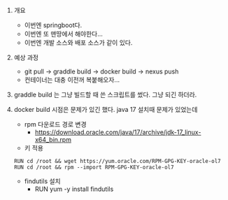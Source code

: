 
1. 개요
    - 이번엔 springboot다.
    - 이번엔 또 맨땅에서 해야한다...
    - 이번엔 개발 소스와 배포 소스가 같이 있다.

2. 예상 과정
    - git pull -> graddle build -> docker build -> nexus push
    - 컨테이너는 대충 이전꺼 복붙해오자...

3. graddle build 는 그냥 빌드할 때 쓴 스크립트를 썼다. 그냥 되긴 하더라.


4. docker build 시점은 문제가 있긴 했다. java 17 설치때 문제가 있었는데
    - rpm 다운로드 경로 변경
        * https://download.oracle.com/java/17/archive/jdk-17_linux-x64_bin.rpm
    - 키 적용
    ```
    RUN cd /root && wget https://yum.oracle.com/RPM-GPG-KEY-oracle-ol7
    RUN cd /root && rpm --import RPM-GPG-KEY-oracle-ol7
    ```
    - findutils 설치
        * RUN yum -y install findutils

